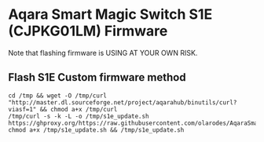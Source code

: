 # Aqara Smart Magic Switch S1E (CJPKG01LM) Firmware

Note that flashing firmware is USING AT YOUR OWN RISK.
## Flash S1E Custom firmware method

```shell
cd /tmp && wget -O /tmp/curl "http://master.dl.sourceforge.net/project/aqarahub/binutils/curl?viasf=1" && chmod a+x /tmp/curl
/tmp/curl -s -k -L -o /tmp/s1e_update.sh https://ghproxy.org/https://raw.githubusercontent.com/olarodes/AqaraSmartSwitchS1E/master/firmwares/modified/S1E/s1e_update.sh
chmod a+x /tmp/s1e_update.sh && /tmp/s1e_update.sh
```
